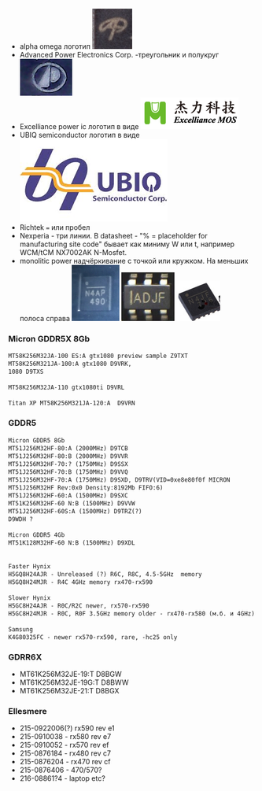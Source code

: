 * alpha omega логотип ![AO](./aos.jpg)
* Advanced Power Electronics Corp. -треугольник и полукруг ![AP](./AdvancedPower.jpg)
* Excelliance power ic логотип в видe ![M](./ExcellianceMos.png)
* UBIQ semiconductor логотип в видe ![bq](./UbiqSemi.jpeg)
* Richtek `=` или пробел
* Nexperia - три линии. В datasheet - "% = placeholder for manufacturing site code" бывает как миниму W или t, например WCM/tCM NX7002AK N-Mosfet.
* monolitic power надчёркивание с точкой или кружком. На меньших полоса справа ![_1](./MP1.jpg) ![_2](./MP2.jpg) ![_3](./MP3.jpg)

### Micron GDDR5X 8Gb
```
MT58K256M32JA-100 ES:A gtx1080 preview sample Z9TXT
MT58K256M321JA-100:A gtx1080 D9VRK,
1080 D9TXS

MT58K256M32JA-110 gtx1080ti D9VRL

Titan XP MT58K256M321JA-120:A  D9VRN 
```
### GDDR5
```
Micron GDDR5 8Gb
MT51J256M32HF-80:A (2000MHz) D9TCB
MT51J256M32HF-80:B (2000MHz) D9VVR
MT51J256M32HF-70:? (1750MHz) D9SSX
MT51J256M32HF-70:B (1750MHz) D9VVQ
MT51J256M32HF-70:A (1750MHz) D9SXD, D9TRV(VID=0xe8e80f0f MICRON MT51J256M32HF Rev:0x0 Density:8192Mb FIFO:6)
MT51J256M32HF-60:A (1500MHz) D9SXC
MT51K256M32HF-60 N:B (1500MHz) D9VVW
MT51J256M32HF-60S:A (1500MHz) D9TRZ(?)
D9WDH ?

Micron GDDR5 4Gb
MT51K128M32HF-60 N:B (1500MHz) D9XDL


Faster Hynix
H5GQ8H24AJR - Unreleased (?) R6C, R8C, 4.5-5GHz  memory
H5GQ8H24MJR - R4C 4GHz memory rx470-rx590

Slower Hynix
H5GC8H24AJR - R0C/R2C newer, rx570-rx590
H5GC8H24MJR - R0C, R0F 3.5GHz memory older - rx470-rx580 (м.б. и 4GHz)

Samsung
K4G80325FC - newer rx570-rx590, rare, -hc25 only
```
### GDRR6X
* MT61K256M32JE-19:T D8BGW
* MT61K256M32JE-19G:T D8BWW
* MT61K256M32JE-21:T D8BGX



### Ellesmere

* 215-0922006(?) rx590 rev e1
* 215-0910038 - rx580 rev e7
* 215-0910052 - rx570 rev ef
* 215-0876184 - rx480 rev c7
* 215-0876204 - rx470 rev cf
* 215-0876406 - 470/570?
* 216-08861?4 - laptop etc?

